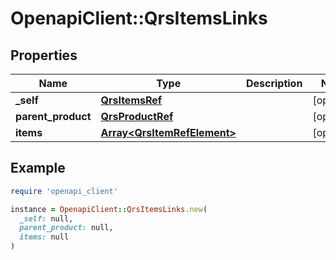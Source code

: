 # OpenapiClient::QrsItemsLinks

## Properties

| Name | Type | Description | Notes |
| ---- | ---- | ----------- | ----- |
| **_self** | [**QrsItemsRef**](QrsItemsRef.md) |  | [optional] |
| **parent_product** | [**QrsProductRef**](QrsProductRef.md) |  | [optional] |
| **items** | [**Array&lt;QrsItemRefElement&gt;**](QrsItemRefElement.md) |  | [optional] |

## Example

```ruby
require 'openapi_client'

instance = OpenapiClient::QrsItemsLinks.new(
  _self: null,
  parent_product: null,
  items: null
)
```

